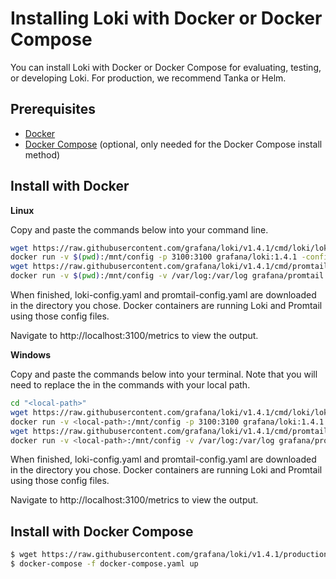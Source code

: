 # Installing Loki with Docker or Docker Compose

You can install Loki with Docker or Docker Compose for evaluating, testing, or developing Loki.
For production, we recommend Tanka or Helm.

## Prerequisites

- [Docker](https://docs.docker.com/install)
- [Docker Compose](https://docs.docker.com/compose/install) (optional, only needed for the Docker Compose install method)

## Install with Docker

**Linux**

Copy and paste the commands below into your command line.

```bash
wget https://raw.githubusercontent.com/grafana/loki/v1.4.1/cmd/loki/loki-local-config.yaml -O loki-config.yaml
docker run -v $(pwd):/mnt/config -p 3100:3100 grafana/loki:1.4.1 -config.file=/mnt/config/loki-config.yaml
wget https://raw.githubusercontent.com/grafana/loki/v1.4.1/cmd/promtail/promtail-docker-config.yaml -O promtail-config.yaml
docker run -v $(pwd):/mnt/config -v /var/log:/var/log grafana/promtail:1.4.1 -config.file=/mnt/config/promtail-config.yaml
```

When finished, loki-config.yaml and promtail-config.yaml are downloaded in the directory you chose. Docker containers are running Loki and Promtail using those config files.

Navigate to http://localhost:3100/metrics to view the output.

**Windows**

Copy and paste the commands below into your terminal. Note that you will need to replace the <placeholders> in the commands with your local path.

```bash
cd "<local-path>"
wget https://raw.githubusercontent.com/grafana/loki/v1.4.1/cmd/loki/loki-local-config.yaml -O loki-config.yaml
docker run -v <local-path>:/mnt/config -p 3100:3100 grafana/loki:1.4.1 --config.file=/mnt/config/loki-config.yaml
wget https://raw.githubusercontent.com/grafana/loki/v1.4.1/cmd/promtail/promtail-docker-config.yaml -O promtail-config.yaml
docker run -v <local-path>:/mnt/config -v /var/log:/var/log grafana/promtail:1.4.1 --config.file=/mnt/config/promtail-config.yaml
```

When finished, loki-config.yaml and promtail-config.yaml are downloaded in the directory you chose. Docker containers are running Loki and Promtail using those config files.

Navigate to http://localhost:3100/metrics to view the output.

## Install with Docker Compose

```bash
$ wget https://raw.githubusercontent.com/grafana/loki/v1.4.1/production/docker-compose.yaml -O docker-compose.yaml
$ docker-compose -f docker-compose.yaml up
```
